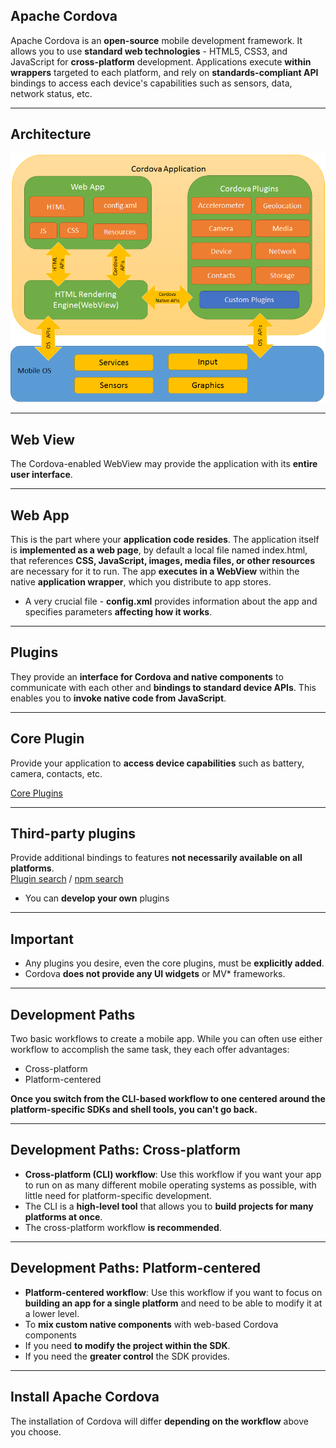 ## <span class="mysql-color">Apache Cordova</span>

Apache Cordova is an __open-source__ mobile development framework. It allows you to use __standard web technologies__ - HTML5, CSS3, and JavaScript for __cross-platform__ development. Applications execute __within wrappers__ targeted to each platform, and rely on __standards-compliant API__ bindings to access each device's capabilities such as sensors, data, network status, etc.

---

## <span class="mysql-color">Architecture</span>

![architecture](../../assets/cordova/cordovaapparchitecture.png)

---

## <span class="mysql-color">Web View</span>

The Cordova-enabled WebView may provide the application with its __entire user interface__.


---

## <span class="mysql-color">Web App</span>

This is the part where your __application code resides__. The application itself is __implemented as a web page__, by default a local file named index.html, that references __CSS, JavaScript, images, media files, or other resources__ are necessary for it to run. The app __executes in a WebView__ within the native __application wrapper__, which you distribute to app stores.

 - A very crucial file - __config.xml__ provides information about the app and specifies parameters __affecting how it works__.

---

## <span class="mysql-color">Plugins</span>

They provide an __interface for Cordova and native components__ to communicate with each other and __bindings to standard device APIs__. This enables you to __invoke native code from JavaScript__.

---

## <span class="mysql-color">Core Plugin</span>

Provide your application to __access device capabilities__ such as battery, camera, contacts, etc.  

[Core Plugins](https://cordova.apache.org/docs/en/latest/guide/support/index.html#core-plugin-apis)

---

## <span class="mysql-color">Third-party plugins</span>

Provide additional bindings to features __not necessarily available on all platforms__.  
[Plugin search](https://cordova.apache.org/plugins/) /
[npm search](https://www.npmjs.com/search?q=ecosystem%3Acordova)

 - You can __develop your own__ plugins

---

## <span class="mysql-color">Important</span>
 - Any plugins you desire, even the core plugins, must be __explicitly added__.
 - Cordova __does not provide any UI widgets__ or MV* frameworks.

---

## <span class="mysql-color">Development Paths</span>
Two basic workflows to create a mobile app. While you can often use either workflow to accomplish the same task, they each offer advantages:

 - Cross-platform
 - Platform-centered

__Once you switch from the CLI-based workflow to one centered around the platform-specific SDKs and shell tools, you can't go back.__


---

## <span class="mysql-color">Development Paths: Cross-platform </span>

 - __Cross-platform (CLI) workflow__: Use this workflow if you want your app to run on as many different mobile operating systems as possible, with little need for platform-specific development.
  - The CLI is a __high-level tool__ that allows you to __build projects for many platforms at once__.
  - The cross-platform workflow __is recommended__.

---

## <span class="mysql-color">Development Paths: Platform-centered</span>

 - __Platform-centered workflow__: Use this workflow if you want to focus on __building an app for a single platform__ and need to be able to modify it at a lower level.
  - To __mix custom native components__ with web-based Cordova components
  - If you need __to modify the project within the SDK__.
  - If you need the __greater control__ the SDK provides.


---

## <span class="mysql-color">Install Apache Cordova</span>

The installation of Cordova will differ __depending on the workflow__ above you choose.
